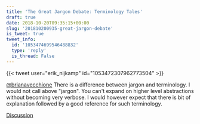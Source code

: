 ```yaml
---
title: 'The Great Jargon Debate: Terminology Tales'
draft: true
date: 2018-10-20T09:35:15+00:00
slug: '201810200935-great-jargon-debate'
is_tweet: true
tweet_info:
  id: '1053474699546488832'
  type: 'reply'
  is_thread: False
---
```




{{< tweet user="erik_nijkamp" id="1053472307962773504" >}}

[@brianavecchione](https://x.com/brianavecchione) There is a difference between jargon and terminology. I would not call above "jargon". You can't expand on higher level abstractions without becoming very verbose. I would however expect that there is bit of explanation followed by a good reference for such terminology.

[Discussion](https://x.com/sytelus/status/1053474699546488832)
